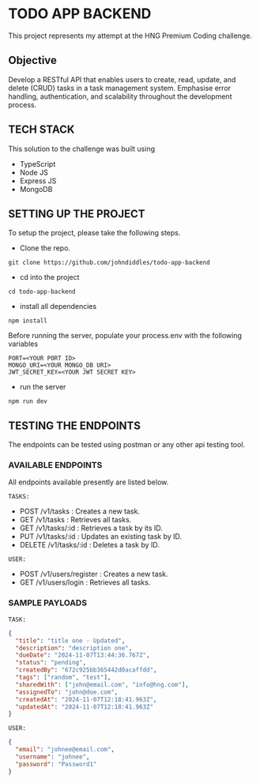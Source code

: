 # TODO APP BACKEND

This project represents my attempt at the HNG Premium Coding challenge.

## Objective

Develop a RESTful API that enables users to create, read, update, and delete (CRUD) tasks in a task management system. Emphasise error handling, authentication, and scalability throughout the development process.

## TECH STACK

This solution to the challenge was built using

- TypeScript
- Node JS
- Express JS
- MongoDB

## SETTING UP THE PROJECT

To setup the project, please take the following steps.

- Clone the repo.

```git
git clone https://github.com/johndiddles/todo-app-backend
```

- cd into the project

```linux
cd todo-app-backend
```

- install all dependencies

```npm
npm install
```

Before running the server, populate your process.env with the following variables

```env
PORT=<YOUR PORT ID>
MONGO_URI=<YOUR MONGO_DB URI>
JWT_SECRET_KEY=<YOUR JWT SECRET KEY>
```

- run the server

```npm
npm run dev
```

## TESTING THE ENDPOINTS

The endpoints can be tested using postman or any other api testing tool.

### AVAILABLE ENDPOINTS

All endpoints available presently are listed below.

`TASKS:`

- POST /v1/tasks : Creates a new task.
- GET /v1/tasks : Retrieves all tasks.
- GET /v1/tasks/:id : Retrieves a task by its ID.
- PUT /v1/tasks/:id : Updates an existing task by ID.
- DELETE /v1/tasks/:id : Deletes a task by ID.

`USER:`

- POST /v1/users/register : Creates a new task.
- GET /v1/users/login : Retrieves all tasks.

### SAMPLE PAYLOADS

`TASK:`

```json
{
  "title": "title one - Updated",
  "description": "description one",
  "dueDate": "2024-11-07T13:44:36.767Z",
  "status": "pending",
  "createdBy": "672c925bb365442d0acaffdd",
  "tags": ["random", "test"],
  "sharedWith": ["john@email.com", "info@hng.com"],
  "assignedTo": "john@doe.com",
  "createdAt": "2024-11-07T12:18:41.963Z",
  "updatedAt": "2024-11-07T12:18:41.963Z"
}
```

`USER:`

```json
{
  "email": "johnee@email.com",
  "username": "johnee",
  "password": "Password1"
}
```
